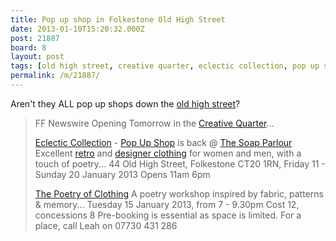 ```yaml
---
title: Pop up shop in Folkestone Old High Street
date: 2013-01-10T15:20:32.000Z
post: 21887
board: 8
layout: post
tags: [old high street, creative quarter, eclectic collection, pop up shop, soap parlour, retro, designer clothing, poetry of clothing]
permalink: /m/21887/
---
```

Aren't they ALL pop up shops down the <a href="/wiki/old+high+street">old high street</a>?

<blockquote>FF Newswire  
Opening Tomorrow in the <a href="/wiki/creative+quarter">Creative Quarter</a>...
 
<a href="/wiki/eclectic+collection">Eclectic Collection</a> - <a href="/wiki/pop+up+shop">Pop Up Shop</a> is back @ <a href="/wiki/soap+parlour">The Soap Parlour</a>
Excellent <a href="/wiki/retro">retro</a> and <a href="/wiki/designer+clothing">designer clothing</a> for women and men, with a touch of poetry...
44 Old High Street, Folkestone CT20 1RN, Friday 11 - Sunday 20 January 2013
Opens 11am  6pm

<a href="/wiki/poetry+of+clothing">The Poetry of Clothing</a> 
A poetry workshop inspired by fabric, patterns & memory...
Tuesday 15 January 2013, from 7 - 9.30pm
Cost 12, concessions 8
Pre-booking is essential as space is limited. For a place, call Leah on 07730 431 286</blockquote>
